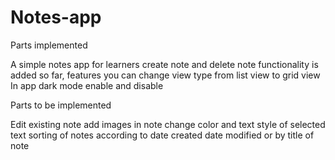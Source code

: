 # Notes-app

Parts implemented

A simple notes app for learners
create note and delete note functionality is added so far, 
features you can change view type from list view to grid view
In app dark mode enable and disable


Parts to be implemented

Edit existing note
add images in note
change color and text style of selected text
sorting of notes according to date created date modified or by title of note
